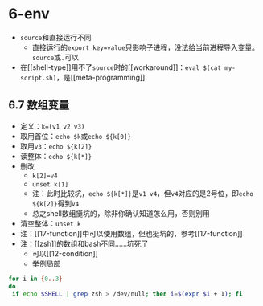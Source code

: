 # 6-env
- `source`和直接运行不同
  - 直接运行的`export key=value`只影响子进程，没法给当前进程导入变量。`source`或`.`可以
- 在[[shell-type]]用不了`source`时的[[workaround]]：`eval $(cat my-script.sh)`，是[[meta-programming]]
## 6.7 数组变量
- 定义：`k=(v1 v2 v3)`
- 取用首位：`echo $k`或`echo ${k[0]}`
- 取用`v3`：`echo ${k[2]}`
- 读整体：`echo ${k[*]}`
- 删改
  - `k[2]=v4`
  - `unset k[1]`
  - 注：此时比较坑，`echo ${k[*]}`是`v1 v4`，但`v4`对应的是2号位，即`echo ${k[2]}`得到`v4`
  - 总之shell数组挺坑的，除非你确认知道怎么用，否则别用
- 清空整体：`unset k`
- 注：[[17-function]]中可以使用数组，但也挺坑的，参考[[17-function]]
- 注：[[zsh]]的数组和bash不同……坑死了
  - 可以[[12-condition]]
  - 举例局部
```sh
for i in {0..3}
do
 if echo $SHELL | grep zsh > /dev/null; then i=$(expr $i + 1); fi
```